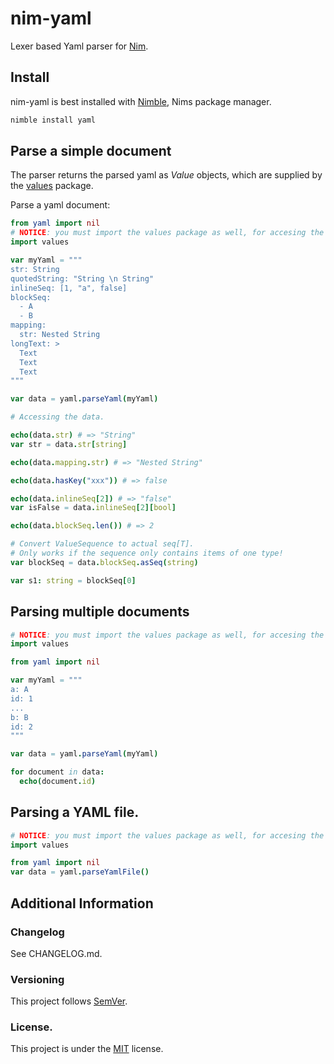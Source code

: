 # nim-yaml

Lexer based Yaml parser for [Nim](http://nim-lang.org).

## Install

nim-yaml is best installed with [Nimble](http://github.com/nim-lang/nimble), Nims package manager.

```bash
nimble install yaml
```

## Parse a simple document

The parser returns the parsed yaml as *Value* objects, which are supplied by the [values](https://github.com/nim-appkit/values) package.

Parse a yaml document:

```nim
from yaml import nil
# NOTICE: you must import the values package as well, for accesing the parsed data.
import values

var myYaml = """
str: String
quotedString: "String \n String"
inlineSeq: [1, "a", false]
blockSeq:
  - A
  - B
mapping:
  str: Nested String
longText: >
  Text
  Text
  Text
"""

var data = yaml.parseYaml(myYaml)

# Accessing the data.

echo(data.str) # => "String"
var str = data.str[string]

echo(data.mapping.str) # => "Nested String"

echo(data.hasKey("xxx")) # => false

echo(data.inlineSeq[2]) # => "false"
var isFalse = data.inlineSeq[2][bool]

echo(data.blockSeq.len()) # => 2

# Convert ValueSequence to actual seq[T].
# Only works if the sequence only contains items of one type!
var blockSeq = data.blockSeq.asSeq(string) 

var s1: string = blockSeq[0]
```

## Parsing multiple documents

```nim
# NOTICE: you must import the values package as well, for accesing the parsed data.
import values

from yaml import nil

var myYaml = """
a: A
id: 1
...
b: B
id: 2
"""

var data = yaml.parseYaml(myYaml)

for document in data:
  echo(document.id)
```

## Parsing a YAML file.

```nim
# NOTICE: you must import the values package as well, for accesing the parsed data.
import values

from yaml import nil
var data = yaml.parseYamlFile()
```

## Additional Information

### Changelog

See CHANGELOG.md.

### Versioning

This project follows [SemVer](semver.org).

### License.

This project is under the [MIT](https://opensource.org/licenses/MIT) license.
